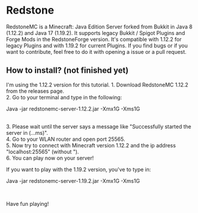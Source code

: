 <h1> Redstone </h1>
RedstoneMC is a Minecraft: Java Edition Server forked from Bukkit in Java 8 (1.12.2) and Java 17 (1.19.2). It supports legacy Bukkit / Spigot Plugins and Forge Mods in the RedstoneForge version. It's compatible with 1.12.2 for legacy Plugins and with 1.19.2 for current Plugins. If you find bugs or if you want to contribute, feel free to do it with opening a issue or a pull request.

<h2> How to install? (not finished yet)</h2>
I'm using the 1.12.2 version for this tutorial.
1. Download RedstoneMC 1.12.2 from the releases page.<br>
2. Go to your terminal and type in the following:<br>
<p>Java -jar redstonemc-server-1.12.2.jar -Xmx1G -Xms1G</p><br>
3. Please wait until the server says a message like "Successfully started the server in (...ms)".<br>
4. Go to your WLAN router and open port 25565.<br>
5. Now try to connect with Minecraft version 1.12.2 and the ip address "localhost:25565" (without ").<br>
6. You can play now on your server!<br>

If you want to play with the 1.19.2 version, you've to type in:
<p>Java -jar redstonemc-server-1.19.2.jar -Xmx1G -Xms1G</p><br>

Have fun playing!
